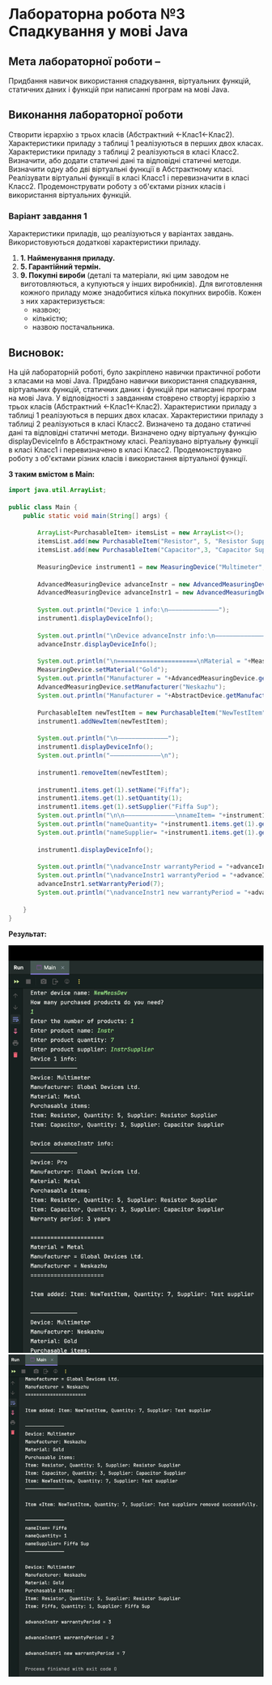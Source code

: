 # Лабораторна робота №3 Спадкування у мові Java

## Мета лабораторної роботи –
Придбання навичок використання спадкування, віртуальних функцій, статичних даних і функцій при написанні програм на мові Java.

## Виконання лабораторної роботи
Створити ієрархію з трьох класів (Абстрактний ←Клас1←Клас2).
Характеристики приладу з таблиці 1 реалізуються в перших двох класах. Характеристики приладу з
таблиці 2 реалізуються в класі Класс2.
Визначити, або додати статичні дані та відповідні статичні методи.
Визначити одну або дві віртуальні функції в Абстрактному класі.
Реалізувати віртуальні функції в класі Класс1 і перевизначити в класі Класс2.
Продемонструвати роботу з об'єктами різних класів і використання віртуальних функцій.

### Варіант завдання 1
Характеристики приладів, що реалізуються у варіантах завдань.
Використовуються додаткові характеристики приладу.

1. **1. Найменування приладу.**
2. **5. Гарантійний термін.**
3. **9. Покупні вироби** (деталі та матеріали, які цим заводом не виготовляються, а купуються
   у інших виробників). Для виготовлення кожного приладу може знадобитися кілька покупних
   виробів. Кожен з них характеризується:
   - назвою;
   - кількістю;
   - назвою постачальника.

## Висновок: 
На цій лабораторній роботі, було закріплено навички практичної роботи з класами на мові Java. Придбано навички використання спадкування, віртуальних функцій, статичних даних і функцій при написанні програм на мові Java. У відповідності з завданням стоврено cтворtyj ієрархію з трьох класів (Абстрактний ←Клас1←Клас2).
Характеристики приладу з таблиці 1 реалізуються в перших двох класах. Характеристики приладу з таблиці 2 реалізуються в класі Класс2.
Визначено та додано статичні дані та відповідні статичні методи.
Визначено одну віртуальну функцію displayDeviceInfo в Абстрактному класі.
Реалізувано віртуальну функції в класі Класс1 і перевизначено в класі Класс2.
Продемонструвано роботу з об'єктами різних класів і використання віртуальної функції.


**З таким вмістом в Main:**
```java
import java.util.ArrayList;

public class Main {
    public static void main(String[] args) {

        ArrayList<PurchasableItem> itemsList = new ArrayList<>();
        itemsList.add(new PurchasableItem("Resistor", 5, "Resistor Supplier"));
        itemsList.add(new PurchasableItem("Capacitor",3, "Capacitor Supplier"));

        MeasuringDevice instrument1 = new MeasuringDevice("Multimeter", itemsList);

        AdvancedMeasuringDevice advanceInstr = new AdvancedMeasuringDevice( "Pro", itemsList, 3);
        AdvancedMeasuringDevice advanceInstr1 = new AdvancedMeasuringDevice(2);

        System.out.println("Device 1 info:\n——————————————");
        instrument1.displayDeviceInfo();

        System.out.println("\nDevice advanceInstr info:\n——————————————");
        advanceInstr.displayDeviceInfo();

        System.out.println("\n======================\nMaterial = "+MeasuringDevice.getMaterial());
        MeasuringDevice.setMaterial("Gold");
        System.out.println("Manufacturer = "+AdvancedMeasuringDevice.getManufacturer());
        AdvancedMeasuringDevice.setManufacturer("Neskazhu");
        System.out.println("Manufacturer = "+AbstractDevice.getManufacturer()+"\n======================");

        PurchasableItem newTestItem = new PurchasableItem("NewTestItem", 7, "Test supplier");
        instrument1.addNewItem(newTestItem);

        System.out.println("\n——————————————");
        instrument1.displayDeviceInfo();
        System.out.println("——————————————\n");

        instrument1.removeItem(newTestItem);

        instrument1.items.get(1).setName("Fiffa");
        instrument1.items.get(1).setQuantity(1);
        instrument1.items.get(1).setSupplier("Fiffa Sup");
        System.out.println("\n\n——————————————\nnameItem= "+instrument1.items.get(1).getName());
        System.out.println("nameQuantity= "+instrument1.items.get(1).getQuantity());
        System.out.println("nameSupplier= "+instrument1.items.get(1).getSupplier()+"\n——————————————\n");

        instrument1.displayDeviceInfo();

        System.out.println("\nadvanceInstr warrantyPeriod = "+advanceInstr.getWarrantyPeriod());
        System.out.println("\nadvanceInstr1 warrantyPeriod = "+advanceInstr1.getWarrantyPeriod());
        advanceInstr1.setWarrantyPeriod(7);
        System.out.println("\nadvanceInstr1 new warrantyPeriod = "+advanceInstr1.getWarrantyPeriod());

    }
}

```

**Результат:**

![result-1](./assets/result-java-oop-1.png)
![result-2](./assets/result-java-oop-2.png)